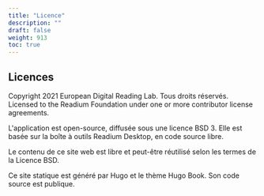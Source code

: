 ```yaml
---
title: "Licence"
description: ""
draft: false
weight: 913
toc: true
---
```


  <h2>Licences</h2>

  <p>
    Copyright 2021 European Digital Reading Lab. Tous droits réservés.
    Licensed to the Readium Foundation under one or more contributor license
    agreements.
  </p>

  <p>
    L'application est open-source, diffusée sous une licence BSD 3. Elle est basée sur la boîte à outils Readium Desktop, en code source libre.
  </p>

  <p>
    Le contenu de ce site web est libre et peut-être réutilisé selon les termes de la Licence BSD. 
  </p>

<p>
    Ce site statique est généré par Hugo et le thème Hugo Book. Son code source est publique.
  </p>